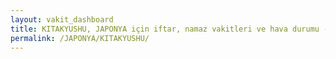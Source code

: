 ```yaml
---
layout: vakit_dashboard
title: KITAKYUSHU, JAPONYA için iftar, namaz vakitleri ve hava durumu - ilçe/eyalet seç
permalink: /JAPONYA/KITAKYUSHU/
---
```


<script type="text/javascript">
  var GLOBAL_COUNTRY = 'JAPONYA';
  var GLOBAL_CITY = 'KITAKYUSHU';
  var GLOBAL_STATE = '';
  var lat = 72;
  var lon = 21;
</script>
